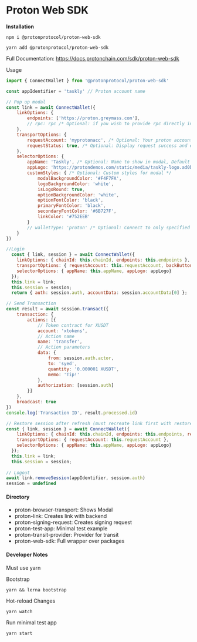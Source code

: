 # Proton Web SDK

**Installation**
```
npm i @protonprotocol/proton-web-sdk
```
```
yarn add @protonprotocol/proton-web-sdk
```

Full Documentation:
https://docs.protonchain.com/sdk/proton-web-sdk

Usage
```javascript
import { ConnectWallet } from '@protonprotocol/proton-web-sdk'

const appIdentifier = 'taskly' // Proton account name

// Pop up modal
const link = await ConnectWallet({
    linkOptions: {
        endpoints: ['https://proton.greymass.com'],
        // rpc: rpc /* Optional: if you wish to provide rpc directly instead of endpoints */
    },
    transportOptions: {
        requestAccount: 'myprotonacc', /* Optional: Your proton account */
        requestStatus: true, /* Optional: Display request success and error messages, Default true */
    },
    selectorOptions: {
        appName: 'Taskly', /* Optional: Name to show in modal, Default 'app' */
        appLogo: 'https://protondemos.com/static/media/taskly-logo.ad0bfb0f.svg', /* Optional: Logo to show in modal */
        customStyles: { /* Optional: Custom styles for modal */
            modalBackgroundColor: '#F4F7FA',
            logoBackgroundColor: 'white',
            isLogoRound: true,
            optionBackgroundColor: 'white',
            optionFontColor: 'black',
            primaryFontColor: 'black',
            secondaryFontColor: '#6B727F',
            linkColor: '#752EEB'
        }
        // walletType: 'proton' /* Optional: Connect to only specified wallet (e.g. 'proton', 'anchor') */
    }
})

//Login
  const { link, session } = await ConnectWallet({
    linkOptions: { chainId: this.chainId, endpoints: this.endpoints },
    transportOptions: { requestAccount: this.requestAccount, backButton: true },
    selectorOptions: { appName: this.appName, appLogo: appLogo}
  });
  this.link = link;
  this.session = session;
  return { auth: session.auth, accountData: session.accountData[0] };

// Send Transaction
const result = await session.transact({
    transaction: {
        actions: [{
            // Token contract for XUSDT
            account: 'xtokens',
            // Action name
            name: 'transfer',
            // Action parameters
            data: {
                from: session.auth.actor,
                to: 'syed',
                quantity: '0.000001 XUSDT',
                memo: 'Tip!'
            },
            authorization: [session.auth]
        }]
    },
    broadcast: true
})
console.log('Transaction ID', result.processed.id)

// Restore session after refresh (must recreate link first with restoreSession as true)
const { link, session } = await ConnectWallet({
    linkOptions: { chainId: this.chainId, endpoints: this.endpoints, restoreSession: true},
    transportOptions: { requestAccount: this.requestAccount },
    selectorOptions: { appName: this.appName, appLogo: appLogo}
  });
  this.link = link;
  this.session = session;
      
// Logout
await link.removeSession(appIdentifier, session.auth)
session = undefined
```

#### Directory
- proton-browser-transport: Shows Modal
- proton-link: Creates link with backend
- proton-signing-request: Creates signing request
- proton-test-app: Minimal test example
- proton-transit-provider: Provider for transit
- proton-web-sdk: Full wrapper over packages

#### Developer Notes
Must use yarn

Bootstrap
```
yarn && lerna bootstrap
```

Hot-reload Changes
```
yarn watch
```

Run minimal test app
```
yarn start
```
